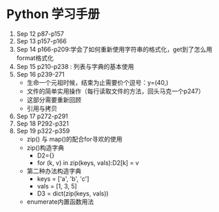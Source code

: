 # Python 学习手册
1. Sep 12  p87-p157
2. Sep 13  p157-p166
3. Sep 14  p166-p209:学会了如何重新使用字符串的格式化，get到了怎么用format格式化
4. Sep 15  p210-p238 : 列表与字典的基本使用
5. Sep 16  p239-271
	* 生命一个元祖时候，结束为止需要价个逗号：y=(40,)
	* 文件的简单实用操作（每行读取文件的方法，回头马克一个p247）
	* 这部分需要重新回顾
	* 引用与拷贝
6. Sep 17  p272-p291 
7. Sep 18  P292-p321
8. Sep 19  p322-p359 
	* zip() 与 map()的配合for寻欢的使用
	* zip()构造字典
		* D2={}
		* for (k, v) in zip(keys, vals):D2[k] = v
	* 第二种办法构造字典
		* keys = ['a', 'b', 'c']
		* vals = [1, 3, 5]
		* D3 = dict(zip(keys, vals))
	* enumerate内置函数用法
		 
